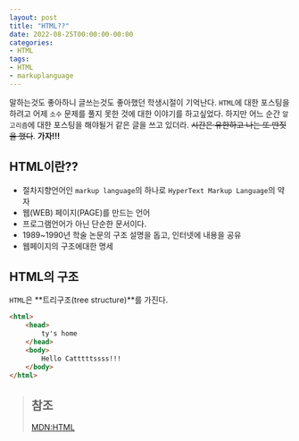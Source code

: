 ```yaml
---
layout: post
title: "HTML??"
date: 2022-08-25T00:00:00-00:00
categories:
- HTML
tags:
- HTML
- markuplanguage
---
```


 말하는것도 좋아하니 글쓰는것도 좋아했던 학생시절이 기억난다. `HTML`에 대한 포스팅을 하려고 어제 `소수` 문제를 풀지 못한 것에 대한 이야기를 하고싶었다. 하지만 어느 순간 `알고리즘`에 대한 포스팅을 해야될거 같은 글을 쓰고 있더라. ~~시간은 유한하고 나는 또 딴짓을 했다~~. **가자!!!**

## HTML이란??

- 절차지향언어인 `markup language`의 하나로 `HyperText Markup Language`의 약자
- 웹(WEB) 페이지(PAGE)를 만드는 언어
- 프로그램언어가 아닌 단순한 문서이다.
- 1989~1990년 학술 논문의 구조 설명을 돕고, 인터넷에 내용을 공유
- 웹페이지의 구조에대한 명세

## HTML의 구조

`HTML`은 **트리구조(tree structure)**를 가진다.

```html
<html>
    <head>
        ty's home
    </head>
    <body>
        Hello Catttttssss!!!
    </body>
</html>
```

> ## 참조
>
> [MDN:HTML](https://developer.mozilla.org/ko/docs/Web/HTML)